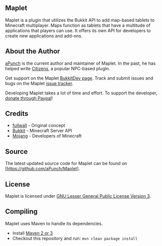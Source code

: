 Maplet
--------------
Maplet is a plugin that utilizes the Bukkit API to add map-based tablets to Minecraft multiplayer. Maps function as tablets that have a multitude of applications that players can use. It offers its own API for developers to create new applications and add-ons.

About the Author
----------------
[aPunch](http://forums.bukkit.org/members/apunch.10603/) is the current author and maintainer of Maplet. In the past, he has helped write [Citizens](http://citizensnpcs.com), a popular NPC-based plugin.

Get support on the Maplet [BukkitDev page](http://dev.bukkit.org/server-mods/maplet).
Track and submit issues and bugs on the Maplet [issue tracker](http://github.com/aPunch/Maplet/issues).

Developing Maplet takes a lot of time and effort. To support the developer, [donate through Paypal](https://www.paypal.com/cgi-bin/webscr?cmd=_donations&business=theapunch%40yahoo%2ecom&lc=US&currency_code=USD&bn=PP%2dDonationsBF%3abtn_donate_LG%2egif%3aNonHosted)!

Credits
-------
 * [fullwall](http://forums.bukkit.org/members/fullwall.6415) - Original concept
 * [Bukkit](http://bukkit.org) - Minecraft Server API
 * [Mojang](http://mojang.com) - Developers of Minecraft

Source
------
The latest updated source code for Maplet can be found on [https://github.com/aPunch/Maplet].  

License
-------
Maplet is licensed under [GNU Lesser General Public License Version 3](https://github.com/aPunch/Maplet/blob/master/LICENSE.txt).

Compiling
---------
Maplet uses Maven to handle its dependencies.

* Install [Maven 2 or 3](http://maven.apache.org/download.html)  
* Checkout this repository and run: `mvn clean package install`